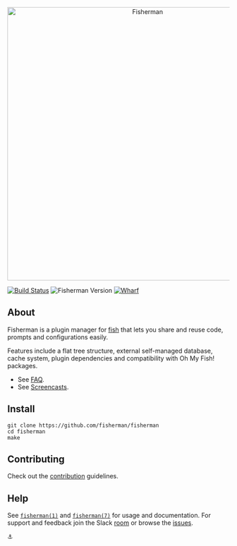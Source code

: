 <p align="center">
  <a href="http://github.com/fisherman/fisherman">
    <img alt="Fisherman" width=620px  src="https://cloud.githubusercontent.com/assets/8317250/10865127/daa0e138-8044-11e5-91f9-f72228974552.png">
  </a>
</p>


[![Build Status][travis-badge]][travis-link]
![Fisherman Version][fisherman-version]
[![Wharf][wharf-badge]][wharf-link]

## About

Fisherman is a plugin manager for [fish][fish] that lets you share and reuse code, prompts and configurations easily.

Features include a flat tree structure, external self-managed database, cache system, plugin dependencies and compatibility with Oh My Fish! packages.

+ See [FAQ][faq].
+ See [Screencasts][screencasts].


## Install

```fish
git clone https://github.com/fisherman/fisherman
cd fisherman
make
```

## Contributing

Check out the [contribution](CONTRIBUTING.md) guidelines.

## Help

See [`fisherman(1)`][fisherman-1] and [`fisherman(7)`][fisherman-7] for usage and documentation. For support and feedback join the Slack [room][wharf-link] or browse the [issues][issues].


:anchor:


<!-- Links -->

[fish]:              https://github.com/fish-shell/fish-shell
[faq]:               https://github.com/fisherman/fisherman/wiki/FAQ
[issues]:            http://github.com/fisherman/fisherman/issues
[wharf-link]:        https://fisherman-wharf.herokuapp.com/
[wharf-badge]:       https://img.shields.io/badge/wharf-join%20the%20chat-00cc99.svg?style=flat-square
[screencasts]:       https://github.com/fisherman/fisherman/wiki/Screencasts
[fisherman-1]:       man/man1/fisher.md
[fisherman-7]:       man/man7/fisher.md
[travis-link]:       https://travis-ci.org/fisherman/fisherman
[travis-badge]:      https://img.shields.io/travis/fisherman/fisherman.svg?style=flat-square
[fisherman-version]: https://img.shields.io/badge/fisherman-v0.3.1-00B9FF.svg?style=flat-square
